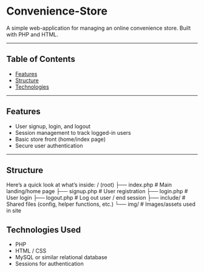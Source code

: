 # Convenience-Store

A simple web-application for managing an online convenience store. Built with PHP and HTML.  

---

## Table of Contents

- [Features](#features)  
- [Structure](#structure)  
- [Technologies](#technologies)
  
---

## Features

- User signup, login, and logout  
- Session management to track logged-in users  
- Basic store front (home/index page)  
- Secure user authentication  

---

## Structure

Here’s a quick look at what’s inside:
/ (root)
├── index.php # Main landing/home page
├── signup.php # User registration
├── login.php # User login
├── logout.php # Log out user / end session
├── include/ # Shared files (config, helper functions, etc.)
└── img/ # Images/assets used in site

## Technologies Used

- PHP
- HTML / CSS
- MySQL or similar relational database
- Sessions for authentication
